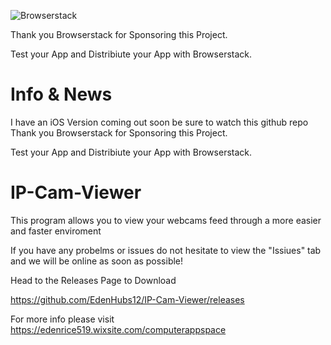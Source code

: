
![Browserstack](https://i1.wp.com/www.diogonunes.com/blog/wp-content/uploads/2016/07/browserstack-logo.png?resize=840%2C276)




Thank you Browserstack for Sponsoring this Project.

Test your App and Distribiute your App with Browserstack.




# Info & News


I have an iOS Version coming out soon be sure to watch this github repo
Thank you Browserstack for Sponsoring this Project.

Test your App and Distribiute your App with Browserstack.






# IP-Cam-Viewer
This program allows you to view your webcams feed through a more easier and faster enviroment

If you have any probelms or issues do not hesitate to view the "Issiues" tab and we will be online as soon as possible!

Head to the Releases Page to Download 

https://github.com/EdenHubs12/IP-Cam-Viewer/releases

For more info please visit https://edenrice519.wixsite.com/computerappspace


